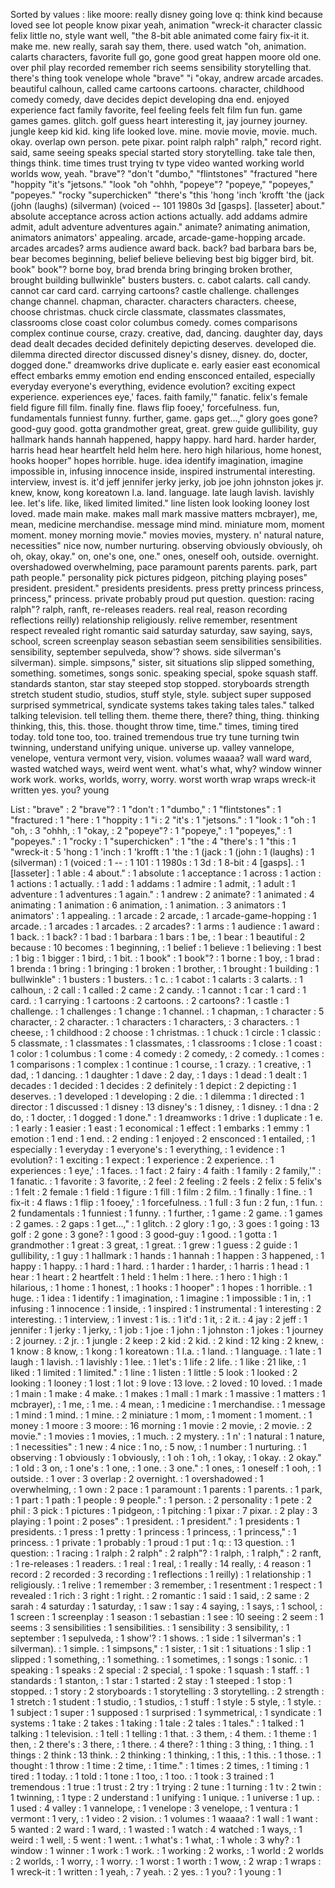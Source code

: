 Sorted by values :
like moore: really disney going love q: think kind because loved see lot people know pixar yeah, animation "wreck-it character classic felix little no, style want well, "the 8-bit able animated come fairy fix-it it. make me. new really, sarah say them, there. used watch "oh, animation. calarts characters, favorite full go, gone good great happen moore old one. over phil play recorded remember rich seems sensibility storytelling that. there's thing took venelope whole "brave" "i "okay, andrew arcade arcades. beautiful calhoun, called came cartoons cartoons. character, childhood comedy comedy, dave decides depict developing dna end. enjoyed experience fact family favorite, feel feeling feels felt film fun fun. game games games. glitch. golf guess heart interesting it, jay journey journey. jungle keep kid kid. king life looked love. mine. movie movie, movie. much. okay. overlap own person. pete pixar. point ralph ralph" ralph," record right. said, same seeing speaks special started story storytelling. take tale then, things think. time times trust trying tv type video wanted working world worlds wow, yeah. "brave"? "don't "dumbo," "flintstones" "fractured "here "hoppity "it's "jetsons." "look "oh "ohhh, "popeye"? "popeye," "popeyes," "popeyes." "rocky "superchicken" "there's "this 'hong 'inch 'krofft 'the (jack (john (laughs) (silverman) (voiced -- 101 1980s 3d [gasps]. [lasseter] about." absolute acceptance across action actions actually. add addams admire admit, adult adventure adventures again." animate? animating animation, animators animators' appealing. arcade, arcade-game-hopping arcade. arcades arcades? arms audience award back. back? bad barbara bars be, bear becomes beginning, belief believe believing best big bigger bird, bit. book" book"? borne boy, brad brenda bring bringing broken brother, brought building bullwinkle" busters busters. c. cabot calarts. call candy. cannot car card card. carrying cartoons? castle challenge. challenges change channel. chapman, character. characters characters. cheese, choose christmas. chuck circle classmate, classmates classmates, classrooms close coast color columbus comedy. comes comparisons complex continue course, crazy. creative, dad, dancing. daughter day, days dead dealt decades decided definitely depicting deserves. developed die. dilemma directed director discussed disney's disney, disney. do, docter, dogged done." dreamworks drive duplicate e. early easier east economical effect embarks emmy emotion end ending ensconced entailed, especially everyday everyone's everything, evidence evolution? exciting expect experience. experiences eye,' faces. faith family,'" fanatic. felix's female field figure fill film. finally fine. flaws flip fooey,' forcefulness. fun, fundamentals funniest funny. further, game. gaps get...," glory goes gone? good-guy good. gotta grandmother great, great. grew guide gullibility, guy hallmark hands hannah happened, happy happy. hard hard. harder harder, harris head hear heartfelt held helm here. hero high hilarious, home honest, hooks hooper" hopes horrible. huge. idea identify imagination, imagine impossible in, infusing innocence inside, inspired instrumental interesting. interview, invest is. it'd jeff jennifer jerky jerky, job joe john johnston jokes jr. knew, know, kong koreatown l.a. land. language. late laugh lavish. lavishly lee. let's life. like, liked limited limited." line listen look looking looney lost loved. made main make. makes mall mark massive matters mcbrayer), me, mean, medicine merchandise. message mind mind. miniature mom, moment moment. money morning movie." movies movies, mystery. n' natural nature, necessities" nice now, number nurturing. observing obviously obviously, oh oh, okay, okay." on, one's one, one." ones, oneself ooh, outside. overnight. overshadowed overwhelming, pace paramount parents parents. park, part path people." personality pick pictures pidgeon, pitching playing poses" president. president." presidents presidents. press pretty princess princess, princess," princess. private probably proud put question. question: racing ralph"? ralph, ranft, re-releases readers. real real, reason recording reflections reilly) relationship religiously. relive remember, resentment respect revealed right romantic said saturday saturday, saw saying, says, school, screen screenplay season sebastian seem sensibilities sensibilities. sensibility, september sepulveda, show'? shows. side silverman's silverman). simple. simpsons," sister, sit situations slip slipped something, something. sometimes, songs sonic. speaking special, spoke squash staff. standards stanton, star stay steeped stop stopped. storyboards strength stretch student studio, studios, stuff style, style. subject super supposed surprised symmetrical, syndicate systems takes taking tales tales." talked talking television. tell telling them. theme there, there? thing, thing. thinking thinking, this, this. those. thought throw time, time." times, timing tired today. told tone too, too. trained tremendous true try tune turning twin twinning, understand unifying unique. universe up. valley vannelope, venelope, ventura vermont very, vision. volumes waaaa? wall ward ward, wasted watched ways, weird went went. what's what, why? window winner work work. works, worlds, worry, worry. worst worth wrap wraps wreck-it written yes. you? young 

List :
"brave" : 2
"brave"? : 1
"don't : 1
"dumbo," : 1
"flintstones" : 1
"fractured : 1
"here : 1
"hoppity : 1
"i : 2
"it's : 1
"jetsons." : 1
"look : 1
"oh : 1
"oh, : 3
"ohhh, : 1
"okay, : 2
"popeye"? : 1
"popeye," : 1
"popeyes," : 1
"popeyes." : 1
"rocky : 1
"superchicken" : 1
"the : 4
"there's : 1
"this : 1
"wreck-it : 5
'hong : 1
'inch : 1
'krofft : 1
'the : 1
(jack : 1
(john : 1
(laughs) : 1
(silverman) : 1
(voiced : 1
-- : 1
101 : 1
1980s : 1
3d : 1
8-bit : 4
[gasps]. : 1
[lasseter] : 1
able : 4
about." : 1
absolute : 1
acceptance : 1
across : 1
action : 1
actions : 1
actually. : 1
add : 1
addams : 1
admire : 1
admit, : 1
adult : 1
adventure : 1
adventures : 1
again." : 1
andrew : 2
animate? : 1
animated : 4
animating : 1
animation : 6
animation, : 1
animation. : 3
animators : 1
animators' : 1
appealing. : 1
arcade : 2
arcade, : 1
arcade-game-hopping : 1
arcade. : 1
arcades : 1
arcades. : 2
arcades? : 1
arms : 1
audience : 1
award : 1
back. : 1
back? : 1
bad : 1
barbara : 1
bars : 1
be, : 1
bear : 1
beautiful : 2
because : 10
becomes : 1
beginning, : 1
belief : 1
believe : 1
believing : 1
best : 1
big : 1
bigger : 1
bird, : 1
bit. : 1
book" : 1
book"? : 1
borne : 1
boy, : 1
brad : 1
brenda : 1
bring : 1
bringing : 1
broken : 1
brother, : 1
brought : 1
building : 1
bullwinkle" : 1
busters : 1
busters. : 1
c. : 1
cabot : 1
calarts : 3
calarts. : 1
calhoun, : 2
call : 1
called : 2
came : 2
candy. : 1
cannot : 1
car : 1
card : 1
card. : 1
carrying : 1
cartoons : 2
cartoons. : 2
cartoons? : 1
castle : 1
challenge. : 1
challenges : 1
change : 1
channel. : 1
chapman, : 1
character : 5
character, : 2
character. : 1
characters : 1
characters, : 3
characters. : 1
cheese, : 1
childhood : 2
choose : 1
christmas. : 1
chuck : 1
circle : 1
classic : 5
classmate, : 1
classmates : 1
classmates, : 1
classrooms : 1
close : 1
coast : 1
color : 1
columbus : 1
come : 4
comedy : 2
comedy, : 2
comedy. : 1
comes : 1
comparisons : 1
complex : 1
continue : 1
course, : 1
crazy. : 1
creative, : 1
dad, : 1
dancing. : 1
daughter : 1
dave : 2
day, : 1
days : 1
dead : 1
dealt : 1
decades : 1
decided : 1
decides : 2
definitely : 1
depict : 2
depicting : 1
deserves. : 1
developed : 1
developing : 2
die. : 1
dilemma : 1
directed : 1
director : 1
discussed : 1
disney : 13
disney's : 1
disney, : 1
disney. : 1
dna : 2
do, : 1
docter, : 1
dogged : 1
done." : 1
dreamworks : 1
drive : 1
duplicate : 1
e. : 1
early : 1
easier : 1
east : 1
economical : 1
effect : 1
embarks : 1
emmy : 1
emotion : 1
end : 1
end. : 2
ending : 1
enjoyed : 2
ensconced : 1
entailed, : 1
especially : 1
everyday : 1
everyone's : 1
everything, : 1
evidence : 1
evolution? : 1
exciting : 1
expect : 1
experience : 2
experience. : 1
experiences : 1
eye,' : 1
faces. : 1
fact : 2
fairy : 4
faith : 1
family : 2
family,'" : 1
fanatic. : 1
favorite : 3
favorite, : 2
feel : 2
feeling : 2
feels : 2
felix : 5
felix's : 1
felt : 2
female : 1
field : 1
figure : 1
fill : 1
film : 2
film. : 1
finally : 1
fine. : 1
fix-it : 4
flaws : 1
flip : 1
fooey,' : 1
forcefulness. : 1
full : 3
fun : 2
fun, : 1
fun. : 2
fundamentals : 1
funniest : 1
funny. : 1
further, : 1
game : 2
game. : 1
games : 2
games. : 2
gaps : 1
get...," : 1
glitch. : 2
glory : 1
go, : 3
goes : 1
going : 13
golf : 2
gone : 3
gone? : 1
good : 3
good-guy : 1
good. : 1
gotta : 1
grandmother : 1
great : 3
great, : 1
great. : 1
grew : 1
guess : 2
guide : 1
gullibility, : 1
guy : 1
hallmark : 1
hands : 1
hannah : 1
happen : 3
happened, : 1
happy : 1
happy. : 1
hard : 1
hard. : 1
harder : 1
harder, : 1
harris : 1
head : 1
hear : 1
heart : 2
heartfelt : 1
held : 1
helm : 1
here. : 1
hero : 1
high : 1
hilarious, : 1
home : 1
honest, : 1
hooks : 1
hooper" : 1
hopes : 1
horrible. : 1
huge. : 1
idea : 1
identify : 1
imagination, : 1
imagine : 1
impossible : 1
in, : 1
infusing : 1
innocence : 1
inside, : 1
inspired : 1
instrumental : 1
interesting : 2
interesting. : 1
interview, : 1
invest : 1
is. : 1
it'd : 1
it, : 2
it. : 4
jay : 2
jeff : 1
jennifer : 1
jerky : 1
jerky, : 1
job : 1
joe : 1
john : 1
johnston : 1
jokes : 1
journey : 2
journey. : 2
jr. : 1
jungle : 2
keep : 2
kid : 2
kid. : 2
kind : 12
king : 2
knew, : 1
know : 8
know, : 1
kong : 1
koreatown : 1
l.a. : 1
land. : 1
language. : 1
late : 1
laugh : 1
lavish. : 1
lavishly : 1
lee. : 1
let's : 1
life : 2
life. : 1
like : 21
like, : 1
liked : 1
limited : 1
limited." : 1
line : 1
listen : 1
little : 5
look : 1
looked : 2
looking : 1
looney : 1
lost : 1
lot : 9
love : 13
love. : 2
loved : 10
loved. : 1
made : 1
main : 1
make : 4
make. : 1
makes : 1
mall : 1
mark : 1
massive : 1
matters : 1
mcbrayer), : 1
me, : 1
me. : 4
mean, : 1
medicine : 1
merchandise. : 1
message : 1
mind : 1
mind. : 1
mine. : 2
miniature : 1
mom, : 1
moment : 1
moment. : 1
money : 1
moore : 3
moore: : 16
morning : 1
movie : 2
movie, : 2
movie. : 2
movie." : 1
movies : 1
movies, : 1
much. : 2
mystery. : 1
n' : 1
natural : 1
nature, : 1
necessities" : 1
new : 4
nice : 1
no, : 5
now, : 1
number : 1
nurturing. : 1
observing : 1
obviously : 1
obviously, : 1
oh : 1
oh, : 1
okay, : 1
okay. : 2
okay." : 1
old : 3
on, : 1
one's : 1
one, : 1
one. : 3
one." : 1
ones, : 1
oneself : 1
ooh, : 1
outside. : 1
over : 3
overlap : 2
overnight. : 1
overshadowed : 1
overwhelming, : 1
own : 2
pace : 1
paramount : 1
parents : 1
parents. : 1
park, : 1
part : 1
path : 1
people : 9
people." : 1
person. : 2
personality : 1
pete : 2
phil : 3
pick : 1
pictures : 1
pidgeon, : 1
pitching : 1
pixar : 7
pixar. : 2
play : 3
playing : 1
point : 2
poses" : 1
president. : 1
president." : 1
presidents : 1
presidents. : 1
press : 1
pretty : 1
princess : 1
princess, : 1
princess," : 1
princess. : 1
private : 1
probably : 1
proud : 1
put : 1
q: : 13
question. : 1
question: : 1
racing : 1
ralph : 2
ralph" : 2
ralph"? : 1
ralph, : 1
ralph," : 2
ranft, : 1
re-releases : 1
readers. : 1
real : 1
real, : 1
really : 14
really, : 4
reason : 1
record : 2
recorded : 3
recording : 1
reflections : 1
reilly) : 1
relationship : 1
religiously. : 1
relive : 1
remember : 3
remember, : 1
resentment : 1
respect : 1
revealed : 1
rich : 3
right : 1
right. : 2
romantic : 1
said : 1
said, : 2
same : 2
sarah : 4
saturday : 1
saturday, : 1
saw : 1
say : 4
saying, : 1
says, : 1
school, : 1
screen : 1
screenplay : 1
season : 1
sebastian : 1
see : 10
seeing : 2
seem : 1
seems : 3
sensibilities : 1
sensibilities. : 1
sensibility : 3
sensibility, : 1
september : 1
sepulveda, : 1
show'? : 1
shows. : 1
side : 1
silverman's : 1
silverman). : 1
simple. : 1
simpsons," : 1
sister, : 1
sit : 1
situations : 1
slip : 1
slipped : 1
something, : 1
something. : 1
sometimes, : 1
songs : 1
sonic. : 1
speaking : 1
speaks : 2
special : 2
special, : 1
spoke : 1
squash : 1
staff. : 1
standards : 1
stanton, : 1
star : 1
started : 2
stay : 1
steeped : 1
stop : 1
stopped. : 1
story : 2
storyboards : 1
storytelling : 3
storytelling. : 2
strength : 1
stretch : 1
student : 1
studio, : 1
studios, : 1
stuff : 1
style : 5
style, : 1
style. : 1
subject : 1
super : 1
supposed : 1
surprised : 1
symmetrical, : 1
syndicate : 1
systems : 1
take : 2
takes : 1
taking : 1
tale : 2
tales : 1
tales." : 1
talked : 1
talking : 1
television. : 1
tell : 1
telling : 1
that. : 3
them, : 4
them. : 1
theme : 1
then, : 2
there's : 3
there, : 1
there. : 4
there? : 1
thing : 3
thing, : 1
thing. : 1
things : 2
think : 13
think. : 2
thinking : 1
thinking, : 1
this, : 1
this. : 1
those. : 1
thought : 1
throw : 1
time : 2
time, : 1
time." : 1
times : 2
times, : 1
timing : 1
tired : 1
today. : 1
told : 1
tone : 1
too, : 1
too. : 1
took : 3
trained : 1
tremendous : 1
true : 1
trust : 2
try : 1
trying : 2
tune : 1
turning : 1
tv : 2
twin : 1
twinning, : 1
type : 2
understand : 1
unifying : 1
unique. : 1
universe : 1
up. : 1
used : 4
valley : 1
vannelope, : 1
venelope : 3
venelope, : 1
ventura : 1
vermont : 1
very, : 1
video : 2
vision. : 1
volumes : 1
waaaa? : 1
wall : 1
want : 5
wanted : 2
ward : 1
ward, : 1
wasted : 1
watch : 4
watched : 1
ways, : 1
weird : 1
well, : 5
went : 1
went. : 1
what's : 1
what, : 1
whole : 3
why? : 1
window : 1
winner : 1
work : 1
work. : 1
working : 2
works, : 1
world : 2
worlds : 2
worlds, : 1
worry, : 1
worry. : 1
worst : 1
worth : 1
wow, : 2
wrap : 1
wraps : 1
wreck-it : 1
written : 1
yeah, : 7
yeah. : 2
yes. : 1
you? : 1
young : 1
